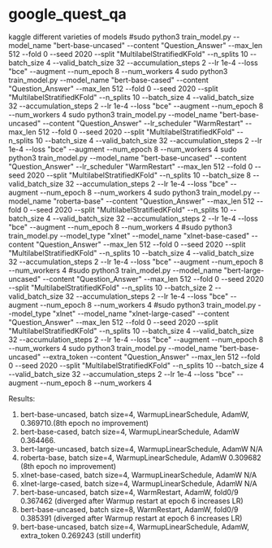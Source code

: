 # google_quest_qa
kaggle
different varieties of models
#sudo python3 train_model.py --model_name "bert-base-uncased" --content "Question_Answer" --max_len 512 --fold 0 --seed 2020 --split "MultilabelStratifiedKFold" --n_splits 10 --batch_size 4 --valid_batch_size 32 --accumulation_steps 2 --lr 1e-4 --loss "bce" --augment --num_epoch 8 --num_workers 4
sudo python3 train_model.py --model_name "bert-base-cased" --content "Question_Answer" --max_len 512 --fold 0 --seed 2020 --split "MultilabelStratifiedKFold" --n_splits 10 --batch_size 4 --valid_batch_size 32 --accumulation_steps 2 --lr 1e-4 --loss "bce" --augment --num_epoch 8 --num_workers 4
sudo python3 train_model.py --model_name "bert-base-uncased" --content "Question_Answer" --lr_scheduler "WarmRestart" --max_len 512 --fold 0 --seed 2020 --split "MultilabelStratifiedKFold" --n_splits 10 --batch_size 4 --valid_batch_size 32 --accumulation_steps 2 --lr 1e-4 --loss "bce" --augment --num_epoch 8 --num_workers 4
sudo python3 train_model.py --model_name "bert-base-uncased" --content "Question_Answer" --lr_scheduler "WarmRestart" --max_len 512 --fold 0 --seed 2020 --split "MultilabelStratifiedKFold" --n_splits 10 --batch_size 8 --valid_batch_size 32 --accumulation_steps 2 --lr 1e-4 --loss "bce" --augment --num_epoch 8 --num_workers 4
sudo python3 train_model.py --model_name "roberta-base" --content "Question_Answer" --max_len 512 --fold 0 --seed 2020 --split "MultilabelStratifiedKFold" --n_splits 10 --batch_size 4 --valid_batch_size 32 --accumulation_steps 2 --lr 1e-4 --loss "bce" --augment --num_epoch 8 --num_workers 4
#sudo python3 train_model.py --model_type "xlnet" --model_name "xlnet-base-cased" --content "Question_Answer" --max_len 512 --fold 0 --seed 2020 --split "MultilabelStratifiedKFold" --n_splits 10 --batch_size 4 --valid_batch_size 32 --accumulation_steps 2 --lr 1e-4 --loss "bce" --augment --num_epoch 8 --num_workers 4
#sudo python3 train_model.py --model_name "bert-large-uncased" --content "Question_Answer" --max_len 512 --fold 0 --seed 2020 --split "MultilabelStratifiedKFold" --n_splits 10 --batch_size 2 --valid_batch_size 32 --accumulation_steps 2 --lr 1e-4 --loss "bce" --augment --num_epoch 8 --num_workers 4
#sudo python3 train_model.py --model_type "xlnet" --model_name "xlnet-large-cased" --content "Question_Answer" --max_len 512 --fold 0 --seed 2020 --split "MultilabelStratifiedKFold" --n_splits 10 --batch_size 4 --valid_batch_size 32 --accumulation_steps 2 --lr 1e-4 --loss "bce" --augment --num_epoch 8 --num_workers 4
sudo python3 train_model.py --model_name "bert-base-uncased" --extra_token --content "Question_Answer" --max_len 512 --fold 0 --seed 2020 --split "MultilabelStratifiedKFold" --n_splits 10 --batch_size 4 --valid_batch_size 32 --accumulation_steps 2 --lr 1e-4 --loss "bce" --augment --num_epoch 8 --num_workers 4

Results:
1. bert-base-uncased, batch size=4, WarmupLinearSchedule, AdamW,  0.369710.(8th epoch no improvement)
2. bert-base-cased, batch size=4, WarmupLinearSchedule, AdamW     0.364466.
3. bert-large-uncased, batch size=4, WarmupLinearSchedule, AdamW  N/A
4. roberta-base, batch size=4, WarmupLinearSchedule, AdamW       0.309682 (8th epoch no improvement)
5. xlnet-base-cased, batch size=4, WarmupLinearSchedule, AdamW   N/A
6. xlnet-large-cased, batch size=4, WarmupLinearSchedule, AdamW  N/A
7. bert-base-uncased, batch size=4, WarmRestart, AdamW, fold0/9  0.367462 (diverged after Warmup restart at epoch 6 increases LR)
8. bert-base-uncased, batch size=8, WarmRestart, AdamW, fold0/9  0.385391 (diverged after Warmup restart at epoch 6 increases LR)
9. bert-base-uncased, batch size=4, WarmupLinearSchedule, AdamW, extra_token 0.269243 (still underfit)